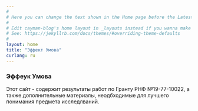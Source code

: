 ```yaml
---
#
# Here you can change the text shown in the Home page before the Latest Posts section.
#
# Edit cayman-blog's home layout in _layouts instead if you wanna make some changes
# See: https://jekyllrb.com/docs/themes/#overriding-theme-defaults
#
layout: home
title: "Эффект Умова"
curlang: ru
---
```

### Эффеук Умова
Этот сайт - содержит результаты работ по Гранту РНФ №19-77-10022, а также дополнительные материалы, неодбходимые для лучшего понимания предмета исследлваний.